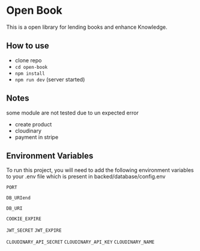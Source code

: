 # Open Book

This is a open library for lending books and enhance Knowledge.
## How to use

- clone repo
- `cd open-book`
- `npm install`
- `npm run dev` (server started)
## Notes

some module are not tested due to un expected error
- create product
- cloudinary
- payment in stripe
## Environment Variables

To run this project, you will need to add the following environment variables to your .env file which is present in backed/database/config.env

`PORT`

`DB_URIend` 

`DB_URI` 

`COOKIE_EXPIRE` 

`JWT_SECRET` 
`JWT_EXPIRE`

`CLOUDINARY_API_SECRET` 
`CLOUDINARY_API_KEY` 
`CLOUDINARY_NAME` 

